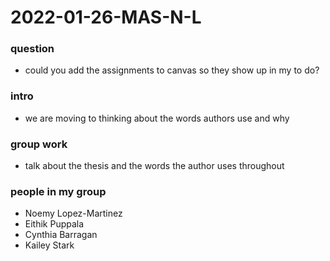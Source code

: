 # 2022-01-26-MAS-N-L
### question
- could you add the assignments to canvas so they show up in my to do?

### intro 
- we are moving to thinking about the words authors use and why

### group work
- talk about the thesis and the words the author uses throughout

### people in my group
- Noemy Lopez-Martinez
- Eithik Puppala
- Cynthia Barragan 
- Kailey Stark